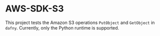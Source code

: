 # AWS-SDK-S3

This project tests the Amazon S3 operations `PutObject` and `GetObject` in `dafny`.
Currently, only the Python runtime is supported.
